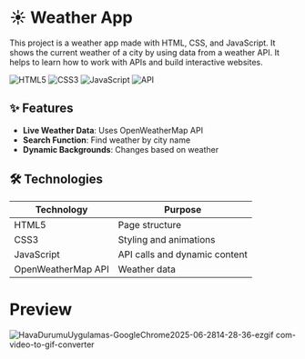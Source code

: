 # ☀️ Weather App
This project is a weather app made with HTML, CSS, and JavaScript. It shows the current weather of a city by using data from a weather API. It helps to learn how to work with APIs and build interactive websites.

![HTML5](https://img.shields.io/badge/HTML5-E34F26?logo=html5&logoColor=white)
![CSS3](https://img.shields.io/badge/CSS3-1572B6?logo=css3&logoColor=white)
![JavaScript](https://img.shields.io/badge/JavaScript-ES6-yellow)
![API](https://img.shields.io/badge/API-OpenWeatherMap-blue)

 
  
## ✨ Features
- **Live Weather Data**: Uses OpenWeatherMap API
- **Search Function**: Find weather by city name
- **Dynamic Backgrounds**: Changes based on weather

## 🛠️ Technologies
| Technology | Purpose |
|------------|---------|
| HTML5 | Page structure |
| CSS3 | Styling and animations |
| JavaScript | API calls and dynamic content |
| OpenWeatherMap API | Weather data |

# Preview

![HavaDurumuUygulamas-GoogleChrome2025-06-2814-28-36-ezgif com-video-to-gif-converter](https://github.com/user-attachments/assets/bc72e073-7f03-4366-9638-680430ca3c91)
